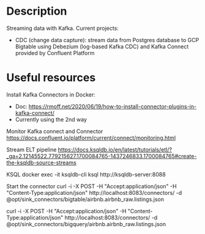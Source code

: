 # Description
Streaming data with Kafka. Current projects:
- CDC (change data capture): stream data from Postgres database to GCP Bigtable using Debezium (log-based Kafka CDC) and Kafka Connect provided by Confluent Platform

# Useful resources

Install Kafka Connectors in Docker:
- Doc: https://rmoff.net/2020/06/19/how-to-install-connector-plugins-in-kafka-connect/
- Currently using the 2nd way

Monitor Kafka connect and Connector
https://docs.confluent.io/platform/current/connect/monitoring.html 

Stream ELT pipeline
https://docs.ksqldb.io/en/latest/tutorials/etl/?_ga=2.12145522.779215627.1700084765-1437246833.1700084765#create-the-ksqldb-source-streams

KSQL
docker exec -it ksqldb-cli ksql http://ksqldb-server:8088

Start the connector
curl -i -X POST -H "Accept:application/json" -H  "Content-Type:application/json" http://localhost:8083/connectors/ -d @opt/sink_connectors/bigtable/airbnb.airbnb_raw.listings.json

curl -i -X POST -H "Accept:application/json" -H  "Content-Type:application/json" http://localhost:8083/connectors/ -d @opt/sink_connectors/bigquery/airbnb.airbnb_raw.listings.json





